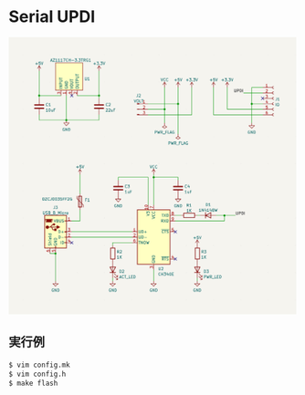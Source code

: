 # Serial UPDI

![serialUPDI](./serialUPDI.png)

## 実行例

    $ vim config.mk
    $ vim config.h
    $ make flash

